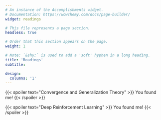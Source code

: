 ```yaml
---
# An instance of the Accomplishments widget.
# Documentation: https://wowchemy.com/docs/page-builder/
widget: readings

# This file represents a page section.
headless: true

# Order that this section appears on the page.
weight: 1

# Note: `&shy;` is used to add a 'soft' hyphen in a long heading.
title: 'Readings'
subtitle:

design:
  columns: '1' 
---
```


{{< spoiler text="Convergence and Generalization Theory" >}}
You found me!
{{< /spoiler >}}

{{< spoiler text="Deep Reinforcement Learning" >}}
You found me!
{{< /spoiler >}}
